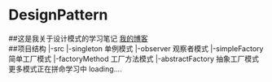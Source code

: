 # DesignPattern
##这是我关于设计模式的学习笔记
[我的博客](http://blog.csdn.net/yaoliao_11 "一脸不好意思")  
##项目结构
    |-src
       |-singleton    单例模式
       |-observer     观察者模式
       |-simpleFactory  简单工厂模式
       |-factoryMethod  工厂方法模式
       |-abstractFactory 抽象工厂模式
    更多模式正在拼命学习中 loading....
